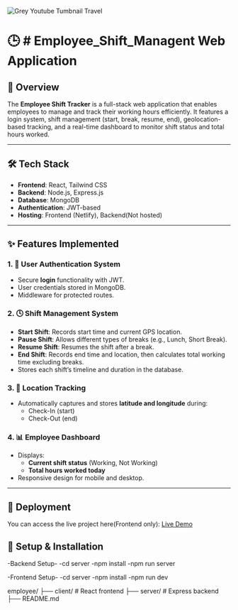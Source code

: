 
![Grey Youtube Tumbnail Travel](https://github.com/user-attachments/assets/aa93afe2-4744-462b-9a47-b9392c2407a9)

# 🕒 # Employee_Shift_Managent Web Application

## 🚀 Overview

The **Employee Shift Tracker** is a full-stack web application that enables employees to manage and track their working hours efficiently. It features a login system, shift management (start, break, resume, end), geolocation-based tracking, and a real-time dashboard to monitor shift status and total hours worked.

---

## 🛠️ Tech Stack

- **Frontend**: React, Tailwind CSS
- **Backend**: Node.js, Express.js
- **Database**: MongoDB
- **Authentication**: JWT-based
- **Hosting**: Frontend (Netlify), Backend(Not hosted)

---

## ✨ Features Implemented

### 1. 🔐 User Authentication System

- Secure **login** functionality with JWT.
- User credentials stored in MongoDB.
- Middleware for protected routes.

### 2. 🕓 Shift Management System

- **Start Shift**: Records start time and current GPS location.
- **Pause Shift**: Allows different types of breaks (e.g., Lunch, Short Break).
- **Resume Shift**: Resumes the shift after a break.
- **End Shift**: Records end time and location, then calculates total working time excluding breaks.
- Stores each shift’s timeline and duration in the database.

### 3. 📍 Location Tracking

- Automatically captures and stores **latitude and longitude** during:
  - Check-In (start)
  - Check-Out (end)

### 4. 📊 Employee Dashboard

- Displays:
  - **Current shift status** (Working, Not Working)
  - **Total hours worked today**
- Responsive design for mobile and desktop.

---
## 🚀 Deployment

You can access the live project here(Frontend only): [Live Demo](https://profound-daifuku-b10d06.netlify.app/)


## 🔧 Setup & Installation

-Backend Setup-
-cd server
-npm install
-npm run server

-Frontend Setup-
-cd server
-npm install
-npm run dev

employee/
├── client/ # React frontend
├── server/ # Express backend
├── README.md
